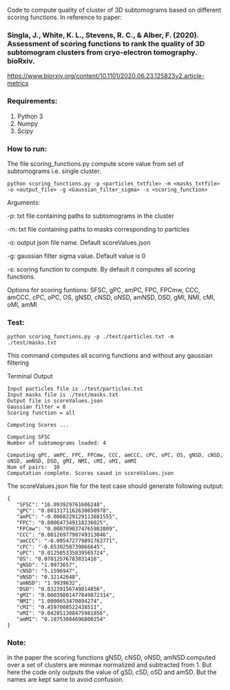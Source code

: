 Code to compute quality of cluster of 3D subtomograms based on different scoring functions. In reference to paper:
### Singla, J., White, K. L., Stevens, R. C., & Alber, F. (2020). Assessment of scoring functions to rank the quality of 3D subtomogram clusters from cryo-electron tomography. bioRxiv.
https://www.biorxiv.org/content/10.1101/2020.06.23.125823v2.article-metrics

### Requirements:
1. Python 3
2. Numpy
3. Scipy


### How to run:
The file scoring_functions.py compute score value from set of subtomograms i.e. single cluster.

```console
python scoring_functions.py -p <particles_txtfile> -m <masks_txtfile> -o <output_file> -g <Gaussian_filter_sigma> -s <scoring_function>
```
Arguments:

-p: txt file containing paths to subtomograms in the cluster

-m: txt file containing paths to masks corresponding to particles

-o: output json file name. Default scoreValues.json

-g: gaussian filter sigma value. Default value is 0

-s: scoring function to compute. By default it computes all scoring functions.

Options for scoring funtions: SFSC, gPC, amPC, FPC, FPCmw, CCC, amCCC, cPC, oPC, OS, gNSD, cNSD, oNSD, amNSD, DSD, gMI, NMI, cMI, oMI, amMI


### Test:
```console
python scoring_functions.py -p ./test/particles.txt -m ./test/masks.txt
```
This command computes all scoring functions and without any gaussian filtering

Terminal Output
```console
Input particles file is ./test/particles.txt
Input masks file is ./test/masks.txt
Output file is scoreValues.json
Gaussian filter = 0
Scoring function = all

Computing Scores ...

Computing SFSC
Number of subtomograms loaded: 4

Computing gPC, amPC, FPC, FPCmw, CCC, amCCC, cPC, oPC, OS, gNSD, cNSD, oNSD, amNSD, DSD, gMI, NMI, cMI, oMI, amMI
Num of pairs:  10
Computation complete. Scores saved in scoreValues.json
```
The scoreValues.json file for the test case should generate following output:
```console
{
   "SFSC": "16.093929761606248",
   "gPC": "0.0013171162630650978",
   "amPC": "-0.0068229129113881555",
   "FPC": "0.000647349118236025",
   "FPCmw": "0.0007090374765983809",
   "CCC": "0.0012697790749313046",
   "amCCC": "-0.005472779891763771",
   "cPC": "-0.6530250739866645",
   "oPC": "0.012505335839565724",
   "OS": "0.07012576783831416",
   "gNSD": "1.9973657",
   "cNSD": "5.1596947",
   "oNSD": "0.32142648",
   "amNSD": "1.9939632",
   "DSD": "0.03239156749814856",
   "gMI": "0.00039801477849872314",
   "NMI": "1.0000653470894274",
   "cMI": "0.4597008522438511",
   "oMI": "0.042851308475981856",
   "amMI": "0.18753084696800254"
}
```

### Note:

In the paper the scoring functions gNSD, cNSD, oNSD, amNSD computed over a set of clusters are minmax normalized and subtracted from 1. But here the code only outputs the value of gSD, cSD, oSD and amSD. But the names are kept same to avoid confusion.
